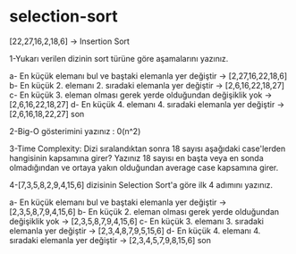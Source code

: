 # selection-sort

[22,27,16,2,18,6] -> Insertion Sort

1-Yukarı verilen dizinin sort türüne göre aşamalarını yazınız.

a- En küçük elemanı bul ve baştaki elemanla yer değiştir -> [2,27,16,22,18,6]
b- En küçük 2. elemanı 2. sıradaki elemanla yer değiştir -> [2,6,16,22,18,27]
c- En küçük 3. eleman olması gerek yerde olduğundan değişiklik yok -> [2,6,16,22,18,27]
d- En küçük 4. elemanı 4. sıradaki elemanla yer değiştir -> [2,6,16,18,22,27]
son

2-Big-O gösterimini yazınız : 0(n^2)

3-Time Complexity: Dizi sıralandıktan sonra 18 sayısı aşağıdaki case'lerden hangisinin kapsamına girer? Yazınız
18 sayısı en başta veya en sonda olmadığından ve ortaya yakın olduğundan average case kapsamına girer.

4-[7,3,5,8,2,9,4,15,6] dizisinin Selection Sort'a göre ilk 4 adımını yazınız.

a- En küçük elemanı bul ve baştaki elemanla yer değiştir -> [2,3,5,8,7,9,4,15,6]
b- En küçük 2. eleman olması gerek yerde olduğundan değişiklik yok -> [2,3,5,8,7,9,4,15,6]
c- En küçük 3. elemanı 3. sıradaki elemanla yer değiştir -> [2,3,4,8,7,9,5,15,6]
d- En küçük 4. elemanı 4. sıradaki elemanla yer değiştir -> [2,3,4,5,7,9,8,15,6]
son

